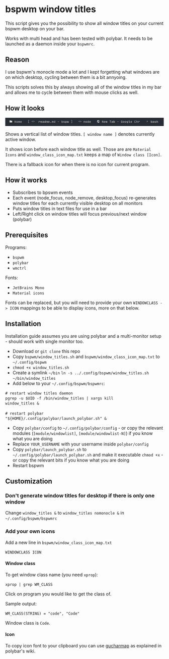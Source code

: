 # bspwm window titles

This script gives you the possibility to show all window titles on your current bspwm desktop on your bar.

Works with multi head and has been tested with polybar.
It needs to be launched as a daemon inside your `bspwmrc`.

## Reason

I use bspwm's monocle mode a lot and I kept forgetting what windows are on which desktop, cycling between them is a bit annyoing.

This scripts solves this by always showing all of the window titles in my bar and allows me to cycle between them with mouse clicks as well.

## How it looks

![preview](./img/window_titles.png)

Shows a vertical list of window titles. `[ window name ]` denotes currently active window.

It shows icon before each window title as well. Those are are `Material Icons` and `window_class_icon_map.txt` keeps a map of  `Window class [Icon]`.

There is a fallback icon for when there is no icon for current program.

## How it works

- Subscribes to bpswm events
- Each event (node_focus, node_remove, desktop_focus) re-generates window titles for each currently visible desktop on all monitors
- Puts window titles in text files for use in a bar
- Left/Right click on window titles will focus previous/next window (polybar)

## Prerequisites

Programs:
- `bspwm`
- `polybar`
- `wmctrl`

Fonts:
- `JetBrains Mono`
- `Material icons`

Fonts can be replaced, but you will need to provide your own `WINDOWCLASS -> ICON` mappings to be able to display icons, more on that below.

## Installation

Installation guide assumes you are using polybar and a multi-monitor setup - should work with single monitor too.

- Download or `git clone` this repo
- Copy `bspwm/window_titles.sh` and `bspwm/window_class_icon_map.txt` to `~/.config/bspwm`
- `chmod +x window_titles.sh`
- Create a symlink `~/bin` `ln -s ../.config/bspwm/window_titles.sh ~/bin/window_titles`
- Add below to your `~/.config/bspwm/bspwmrc`:

```shell
# restart window titles daemon
pgrep -u $UID -f /bin/window_titles | xargs kill
window_titles &

# restart polybar
"${HOME}/.config/polybar/launch_polybar.sh" &
```

- Copy `polybar/config` to `~/.config/polybar/config` - or copy the relevant modules (`[module/windowlist]`, `[module/windowlist-N]`) if you know what you are doing
- Replace `YOUR_USERNAME` with your username inside `polybar/config`
- Copy `polybar/launch_polybar.sh` to `~/.config/polybar/launch_polybar.sh` and make it executable `chmod +x` - or copy the relevant bits if you know what you are doing
- Restart bspwm

## Customization

### Don't generate window titles for desktop if there is only one window

Change `window_titles &` to `window_titles nomonocle &` in `~/.config/bspwm/bspwmrc`

### Add your own icons

Add a new line in `bspwm/window_class_icon_map.txt`

```
WINDOWCLASS ICON
```

#### Window class

To get window class name (you need `xprop`):

```
xprop | grep WM_CLASS
```

Click on program you would like to get the class of.

Sample output:

```
WM_CLASS(STRING) = "code", "Code"
```

Window class is `Code`.

#### Icon

To copy icon font to your clipboard you can use [gucharmap](https://github.com/polybar/polybar/wiki/Fonts) as explained in polybar's wiki.
